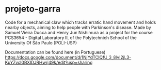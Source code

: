 # projeto-garra
Code for a mechanical claw which tracks erratic hand movement and holds nearby objects, aiming to help people with Parkinson's disease.
Made by Samuel Vieira Ducca and Henry Jun Nishimura as a project for the course PCS3654 - Digital Laboratory II, of the Polytechnich School of the University Of São Paulo (POLI-USP)

Documentation can be found here (in Portuguese)
https://docs.google.com/document/d/1NjYdTClQfU_3_8lvI2jL3-KuYZvcI0BXIDJRHwrj49k/edit?usp=sharing

